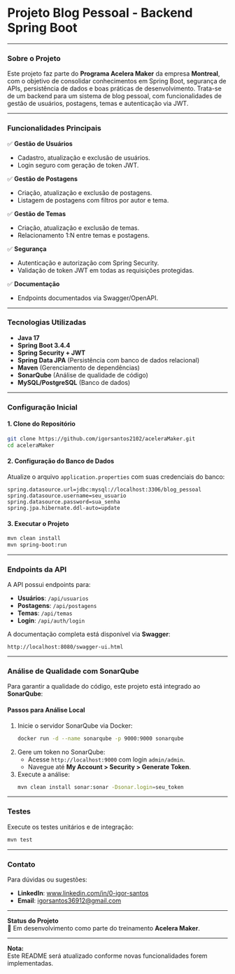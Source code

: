 # Projeto Blog Pessoal - Backend Spring Boot

---

### **Sobre o Projeto**  
Este projeto faz parte do **Programa Acelera Maker** da empresa **Montreal**, com o objetivo de consolidar conhecimentos em Spring Boot, segurança de APIs, persistência de dados e boas práticas de desenvolvimento. Trata-se de um backend para um sistema de blog pessoal, com funcionalidades de gestão de usuários, postagens, temas e autenticação via JWT.  

---

### **Funcionalidades Principais**  
✅ **Gestão de Usuários**  
- Cadastro, atualização e exclusão de usuários.  
- Login seguro com geração de token JWT.  

✅ **Gestão de Postagens**  
- Criação, atualização e exclusão de postagens.  
- Listagem de postagens com filtros por autor e tema.  

✅ **Gestão de Temas**  
- Criação, atualização e exclusão de temas.  
- Relacionamento 1:N entre temas e postagens.  

✅ **Segurança**  
- Autenticação e autorização com Spring Security.  
- Validação de token JWT em todas as requisições protegidas.  

✅ **Documentação**  
- Endpoints documentados via Swagger/OpenAPI.  

---

### **Tecnologias Utilizadas**  
- **Java 17**  
- **Spring Boot 3.4.4**  
- **Spring Security + JWT**  
- **Spring Data JPA** (Persistência com banco de dados relacional)  
- **Maven** (Gerenciamento de dependências)  
- **SonarQube** (Análise de qualidade de código)  
- **MySQL/PostgreSQL** (Banco de dados)  

---

### **Configuração Inicial**  

#### **1. Clone do Repositório**  
```bash  
git clone https://github.com/igorsantos2102/aceleraMaker.git  
cd aceleraMaker  
```  

#### **2. Configuração do Banco de Dados**  
Atualize o arquivo `application.properties` com suas credenciais do banco:  
```properties  
spring.datasource.url=jdbc:mysql://localhost:3306/blog_pessoal  
spring.datasource.username=seu_usuario  
spring.datasource.password=sua_senha  
spring.jpa.hibernate.ddl-auto=update  
```  

#### **3. Executar o Projeto**  
```bash  
mvn clean install  
mvn spring-boot:run  
```  

---

### **Endpoints da API**  
A API possui endpoints para:  
- **Usuários**: `/api/usuarios`  
- **Postagens**: `/api/postagens`  
- **Temas**: `/api/temas`  
- **Login**: `/api/auth/login`  

A documentação completa está disponível via **Swagger**:  
```  
http://localhost:8080/swagger-ui.html  
```  

---

### **Análise de Qualidade com SonarQube**  
Para garantir a qualidade do código, este projeto está integrado ao **SonarQube**:  

#### **Passos para Análise Local**  
1. Inicie o servidor SonarQube via Docker:  
   ```bash  
   docker run -d --name sonarqube -p 9000:9000 sonarqube  
   ```  
2. Gere um token no SonarQube:  
   - Acesse `http://localhost:9000` com login `admin/admin`.  
   - Navegue até **My Account > Security > Generate Token**.  
3. Execute a análise:  
   ```bash  
   mvn clean install sonar:sonar -Dsonar.login=seu_token  
   ```  

---

### **Testes**  
Execute os testes unitários e de integração:  
```bash  
mvn test  
```  


---

### **Contato**  
Para dúvidas ou sugestões:  
- **LinkedIn**: www.linkedin.com/in/0-igor-santos  
- **Email**: igorsantos36912@gmail.com  

---

**Status do Projeto**  
🚧 Em desenvolvimento como parte do treinamento **Acelera Maker**.  

---

**Nota:**  
Este README será atualizado conforme novas funcionalidades forem implementadas.  
 
